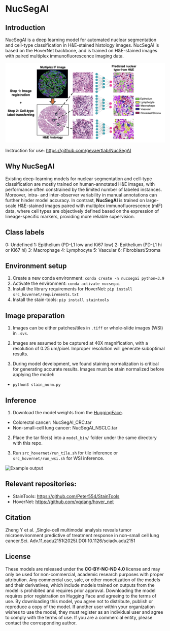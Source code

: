# NucSegAI

## Introduction

NucSegAI is a deep learning model for automated nuclear segmentation and cell-type classification in H&E-stained histology images. NucSegAI is based on the HoverNet backbone, and is trained on H&E-stained images with paired multiplex immunofluorescence imaging data. 

![Demo](git_images/model_demo.png)

Instruction for use: https://github.com/gevaertlab/NucSegAI

## Why NucSegAI

Existing deep-learning models for nuclear segmentation and cell-type classification are mostly trained on human-annotated H&E images, with performance often constrained by the limited number of labeled instances. Moreover, intra- and inter-observer variability in manual annotations can further hinder model accuracy. In contrast, **NucSegAI** is trained on large-scale H&E-stained images paired with multiplex immunofluorescence (mIF) data, where cell types are objectively defined based on the expression of lineage-specific markers, providing more reliable supervision.

## Class labels

0: Undefined
1: Epithelium (PD-L1 low and Ki67 low)
2: Epithelium (PD-L1 hi or Ki67 hi)
3: Macrophage
4: Lymphocyte
5: Vascular
6: Fibroblast/Stroma

## Environment setup

1. Create a new conda environment: `conda create -n nucsegai python=3.9`
2. Activate the environment: `conda activate nucsegai`
3. Install the library requirements for HoverNet: `pip install src_hovernet/requirements.txt`
4. Install the stain-tools: `pip install staintools`

## Image preparation

1. Images can be either patches/tiles in `.tiff` or whole-slide images (WSI) in `.svs`. 

2. Images are assumed to be captured at 40X magnification, with a resolution of 0.25 um/pixel. Improper resolution will generate suboptimal results. 

2. During model development, we found staining normalization is critical for generating accurate results. Images must be stain normalized before applying the model:

- `python3 stain_norm.py`

## Inference

1. Download the model weights from the [HuggingFace](https://huggingface.co/OGevaertLab/NucSegAI/).

- Colorectal cancer: NucSegAI_CRC.tar
- Non-small-cell lung cancer: NucSegAI_NSCLC.tar 

2. Place the tar file(s) into a `model_bin/` folder under the same directory with this repo. 

3. Run `src_hovernet/run_tile.sh` for tile inference or `src_hovernet/run_wsi.sh` for WSI inference. 

![Example output](git_images/nsclc_demo.png)

## Relevant repositories: 

- StainTools: https://github.com/Peter554/StainTools 
- HoverNet: https://github.com/vqdang/hover_net

## Citation

Zheng Y et al. ,Single-cell multimodal analysis reveals tumor microenvironment predictive of treatment response in non–small cell lung cancer.Sci. Adv.11,eadu2151(2025).DOI:10.1126/sciadv.adu2151

## License

These models are released under the **CC-BY-NC-ND 4.0** license and may only be used for non-commercial, academic research purposes with proper attribution. Any commercial use, sale, or other monetization of the models and their derivatives, which include models trained on outputs from the model is prohibited and requires prior approval. Downloading the model requires prior registration on Hugging Face and agreeing to the terms of use. By downloading this model, you agree not to distribute, publish or reproduce a copy of the model. If another user within your organization wishes to use the model, they must register as an individual user and agree to comply with the terms of use. If you are a commercial entity, please contact the corresponding author.


































